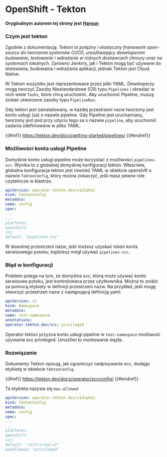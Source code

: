 # OpenShift - Tekton

**Oryginalnym autorem tej strony jest** [**Haroun**](https://www.linkedin.com/in/haroun-al-mounayar-571830211)

### Czym jest tekton

Zgodnie z dokumentacją: _Tekton to potężny i elastyczny framework open-source do tworzenia systemów CI/CD, umożliwiający deweloperom budowanie, testowanie i wdrażanie w różnych dostawcach chmury oraz na systemach lokalnych._ Zarówno Jenkins, jak i Tekton mogą być używane do testowania, budowania i wdrażania aplikacji, jednak Tekton jest Cloud Native.&#x20;

W Tekton wszystko jest reprezentowane przez pliki YAML. Deweloperzy mogą tworzyć Zasoby Niestandardowe (CR) typu `Pipelines` i określać w nich wiele `Tasks`, które chcą uruchomić. Aby uruchomić Pipeline, muszą zostać utworzone zasoby typu `PipelineRun`.

Gdy tekton jest zainstalowany, w każdej przestrzeni nazw tworzony jest konto usługi (sa) o nazwie pipeline. Gdy Pipeline jest uruchamiany, tworzony jest pod przy użyciu tego sa o nazwie `pipeline`, aby uruchomić zadania zdefiniowane w pliku YAML.

{{#ref}}
https://tekton.dev/docs/getting-started/pipelines/
{{#endref}}

### Możliwości konta usługi Pipeline

Domyślnie konto usługi pipeline może korzystać z możliwości `pipelines-scc`. Wynika to z globalnej domyślnej konfiguracji tekton. Właściwie, globalna konfiguracja tekton jest również YAML w obiekcie openshift o nazwie `TektonConfig`, który można zobaczyć, jeśli masz pewne role czytelnicze w klastrze.
```yaml
apiVersion: operator.tekton.dev/v1alpha1
kind: TektonConfig
metadata:
name: config
spec:
...
...
platforms:
openshift:
scc:
default: "pipelines-scc"
```
W dowolnej przestrzeni nazw, jeśli możesz uzyskać token konta serwisowego potoku, będziesz mógł używać `pipelines-scc`.

### Błąd w konfiguracji

Problem polega na tym, że domyślna scc, którą może używać konto serwisowe potoku, jest kontrolowana przez użytkownika. Można to zrobić za pomocą etykiety w definicji przestrzeni nazw. Na przykład, jeśli mogę stworzyć przestrzeń nazw z następującą definicją yaml:
```yaml
apiVersion: v1
kind: Namespace
metadata:
name: test-namespace
annotations:
operator.tekton.dev/scc: privileged
```
Operator tekton przyzna kontu usługi pipeline w `test-namespace` możliwość używania scc privileged. Umożliwi to montowanie węzła.

### Rozwiązanie

Dokumenty Tekton opisują, jak ograniczyć nadpisywanie scc, dodając etykietę w obiekcie `TektonConfig`.

{{#ref}}
https://tekton.dev/docs/operator/sccconfig/
{{#endref}}

Ta etykieta nazywa się `max-allowed`&#x20;
```yaml
apiVersion: operator.tekton.dev/v1alpha1
kind: TektonConfig
metadata:
name: config
spec:
...
...
platforms:
openshift:
scc:
default: "restricted-v2"
maxAllowed: "privileged"
```

